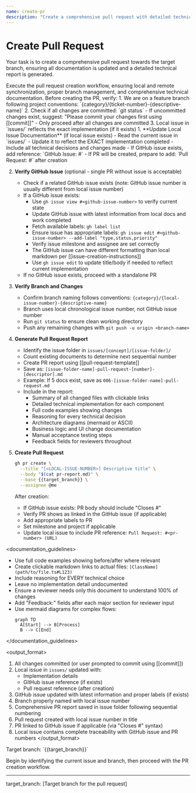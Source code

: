 ```yaml
---
name: create-pr
description: "Create a comprehensive pull request with detailed technical documentation"
---
```

# Create Pull Request

Your task is to create a comprehensive pull request towards the target branch, ensuring all documentation is updated and a detailed technical report is generated.

<instruction>
Execute the pull request creation workflow, ensuring local and remote synchronization, proper branch management, and comprehensive technical documentation.
</instruction>

<prerequisites>
Before creating the PR, verify:
1. We are on a feature branch following project conventions: `{category}/{ticket-number}-{descriptive-name}`
2. Check if all changes are committed: `git status`
   - If uncommitted changes exist, suggest: "Please commit your changes first using [[commit]]"
   - Only proceed after all changes are committed
3. Local issue in `issues/` reflects the exact implementation (if it exists)
</prerequisites>

<process>
1. **Update Local Issue Documentation** (if local issue exists)
   - Read the current issue in `issues/`
   - Update it to reflect the EXACT implementation completed
   - Include all technical decisions and changes made
   - If GitHub issue exists, add reference: `GitHub Issue: #<github-issue-number>`
   - If PR will be created, prepare to add: `Pull Request: #<pr-number>` after creation

2. **Verify GitHub Issue** (optional - single PR without issue is acceptable)
   - Check if a related GitHub issue exists (note: GitHub issue number is usually different from local issue number)
   - If a GitHub issue exists:
     - Use `gh issue view #<github-issue-number>` to verify current state
     - Update GitHub issue with latest information from local docs and work completed
     - Fetch available labels: `gh label list`
     - Ensure issue has appropriate labels: `gh issue edit #<github-issue-number> --add-label "type,status,priority"`
     - Verify issue milestone and assignee are set correctly
     - The GitHub issue can have different formatting than local markdown per [[issue-creation-instructions]]
     - Use `gh issue edit` to update title/body if needed to reflect current implementation
   - If no GitHub issue exists, proceed with a standalone PR

3. **Verify Branch and Changes**
   - Confirm branch naming follows conventions: `{category}/{local-issue-number}-{descriptive-name}`
   - Branch uses local chronological issue number, not GitHub issue number
   - Run `git status` to ensure clean working directory
   - Push any remaining changes with `git push -u origin <branch-name>`

4. **Generate Pull Request Report**
   - Identify the issue folder in `issues/[concept]/[issue-folder]/`
   - Count existing documents to determine next sequential number
   - Create PR report using [[pull-request-template]] 
   - Save as: `[issue-folder-name]-pull-request-[number]-[descriptor].md`
   - Example: If 5 docs exist, save as `006-[issue-folder-name]-pull-request.md`
   - Include in the report:
     - Summary of all changed files with clickable links
     - Detailed technical implementation for each component
     - Full code examples showing changes
     - Reasoning for every technical decision
     - Architecture diagrams (mermaid or ASCII)
     - Business logic and UI change documentation
     - Manual acceptance testing steps
     - Feedback fields for reviewers throughout

5. **Create Pull Request**
   ```bash
   gh pr create \
     --title "[<LOCAL-ISSUE-NUMBER>] Descriptive title" \
     --body "$(cat pr-report.md)" \
     --base {{target_branch}} \
     --assignee @me
   ```
   
   After creation:
   - If GitHub issue exists: PR body should include "Closes #<github-issue-number>"
   - Verify PR shows as linked in the GitHub issue (if applicable)
   - Add appropriate labels to PR
   - Set milestone and project if applicable
   - Update local issue to include PR reference: `Pull Request: #<pr-number> (URL)`
</process>

<documentation_guidelines>
- Use full code examples showing before/after where relevant
- Create clickable markdown links to actual files: `[ClassName](path/to/file.ts#L123)`
- Include reasoning for EVERY technical choice
- Leave no implementation detail undocumented
- Ensure a reviewer needs only this document to understand 100% of changes
- Add "Feedback:" fields after each major section for reviewer input
- Use mermaid diagrams for complex flows:
  ```mermaid
  graph TD
    A[Start] --> B[Process]
    B --> C[End]
  ```
</documentation_guidelines>

<output_format>
1. All changes committed (or user prompted to commit using [[commit]])
2. Local issue in `issues/` updated with:
   - Implementation details
   - GitHub issue reference (if exists)
   - Pull request reference (after creation)
3. GitHub issue updated with latest information and proper labels (if exists)
4. Branch properly named with local issue number
5. Comprehensive PR report saved in issue folder following sequential numbering
6. Pull request created with local issue number in title
7. PR linked to GitHub issue if applicable (via "Closes #" syntax)
8. Local issue contains complete traceability with GitHub issue and PR numbers
</output_format>

<requirements>
Target branch: `{{target_branch}}`
</requirements>

Begin by identifying the current issue and branch, then proceed with the PR creation workflow.

---
target_branch: [Target branch for the pull request]